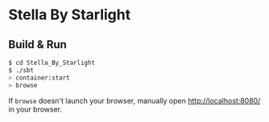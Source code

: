 # Stella By Starlight #

## Build & Run ##

```sh
$ cd Stella_By_Starlight
$ ./sbt
> container:start
> browse
```

If `browse` doesn't launch your browser, manually open [http://localhost:8080/](http://localhost:8080/) in your browser.
